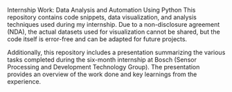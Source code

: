 Internship Work: Data Analysis and Automation Using Python
This repository contains code snippets, data visualization, and analysis techniques used during my internship. Due to a non-disclosure agreement (NDA), the actual datasets used for visualization cannot be shared, but the code itself is error-free and can be adapted for future projects.

Additionally, this repository includes a presentation summarizing the various tasks completed during the six-month internship at Bosch (Sensor Processing and Development Technology Group). The presentation provides an overview of the work done and key learnings from the experience.

